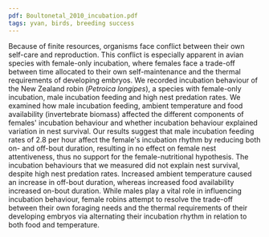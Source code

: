 ```yaml
---
pdf: Boultonetal_2010_incubation.pdf
tags: yvan, birds, breeding success
---
```

Because of finite resources, organisms face conflict between their own self-care and reproduction. This conflict is especially apparent in avian species with female-only incubation, where females face a trade-off between time allocated to their own self-maintenance and the thermal requirements of developing embryos. We recorded incubation behaviour of the New Zealand robin (*Petroica longipes*), a species with female-only incubation, male incubation feeding and high nest predation rates. We examined how male incubation feeding, ambient temperature and food availability (invertebrate biomass) affected the different components of females' incubation behaviour and whether incubation behaviour explained variation in nest survival. Our results suggest that male incubation feeding rates of 2.8 per hour affect the female's incubation rhythm by reducing both on- and off-bout duration, resulting in no effect on female nest attentiveness, thus no support for the female-nutritional hypothesis. The incubation behaviours that we measured did not explain nest survival, despite high nest predation rates. Increased ambient temperature caused an increase in off-bout duration, whereas increased food availability increased on-bout duration. While males play a vital role in influencing incubation behaviour, female robins attempt to resolve the trade-off between their own foraging needs and the thermal requirements of their developing embryos via alternating their incubation rhythm in relation to both food and temperature.
